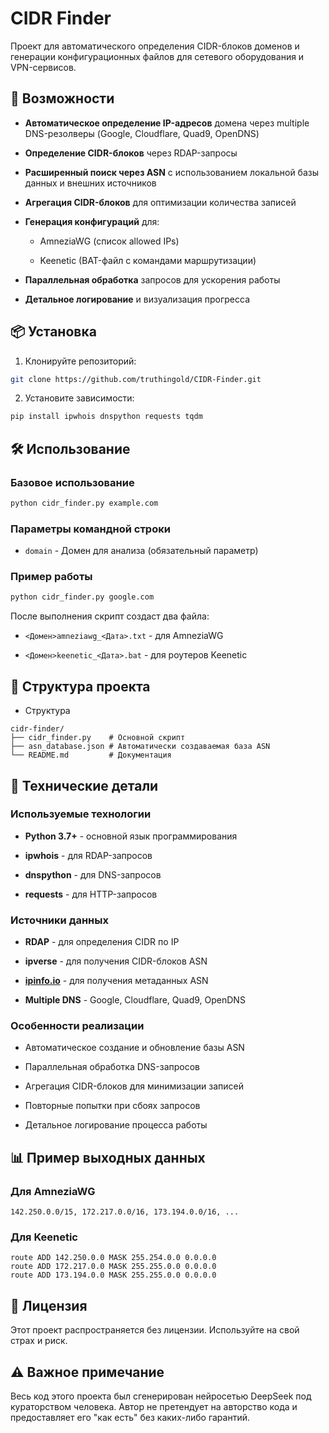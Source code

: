 # CIDR Finder

Проект для автоматического определения CIDR-блоков доменов и генерации конфигурационных файлов для сетевого оборудования и VPN-сервисов.

## 🚀 Возможности

- **Автоматическое определение IP-адресов** домена через multiple DNS-резолверы (Google, Cloudflare, Quad9, OpenDNS)
    
- **Определение CIDR-блоков** через RDAP-запросы
    
- **Расширенный поиск через ASN** с использованием локальной базы данных и внешних источников
    
- **Агрегация CIDR-блоков** для оптимизации количества записей
    
- **Генерация конфигураций** для:
    
    - AmneziaWG (список allowed IPs)
        
    - Keenetic (BAT-файл с командами маршрутизации)
        
- **Параллельная обработка** запросов для ускорения работы
    
- **Детальное логирование** и визуализация прогресса
    

## 📦 Установка

1. Клонируйте репозиторий:
    

```bash
git clone https://github.com/truthingold/CIDR-Finder.git
```
2. Установите зависимости:
    

```bash
pip install ipwhois dnspython requests tqdm
```

## 🛠 Использование

### Базовое использование

```bash
python cidr_finder.py example.com
```

### Параметры командной строки

- `domain` - Домен для анализа (обязательный параметр)
    

### Пример работы

```bash
python cidr_finder.py google.com
```

После выполнения скрипт создаст два файла:

- `<Домен>amneziawg_<Дата>.txt` - для AmneziaWG
    
- `<Домен>keenetic_<Дата>.bat` - для роутеров Keenetic
    

## 📁 Структура проекта

 - Структура
 
 ```shell
cidr-finder/
├── cidr_finder.py    # Основной скрипт
├── asn_database.json # Автоматически создаваемая база ASN
└── README.md         # Документация
```

## 🔧 Технические детали

### Используемые технологии

- **Python 3.7+** - основной язык программирования
    
- **ipwhois** - для RDAP-запросов
    
- **dnspython** - для DNS-запросов
    
- **requests** - для HTTP-запросов
    

### Источники данных

- **RDAP** - для определения CIDR по IP
    
- **ipverse** - для получения CIDR-блоков ASN
    
- **[ipinfo.io](https://ipinfo.io/)** - для получения метаданных ASN
    
- **Multiple DNS** - Google, Cloudflare, Quad9, OpenDNS
    

### Особенности реализации

- Автоматическое создание и обновление базы ASN
    
- Параллельная обработка DNS-запросов
    
- Агрегация CIDR-блоков для минимизации записей
    
- Повторные попытки при сбоях запросов
    
- Детальное логирование процесса работы
    

## 📊 Пример выходных данных

### Для AmneziaWG

```shell
142.250.0.0/15, 172.217.0.0/16, 173.194.0.0/16, ...
```

### Для Keenetic

```batch
route ADD 142.250.0.0 MASK 255.254.0.0 0.0.0.0
route ADD 172.217.0.0 MASK 255.255.0.0 0.0.0.0
route ADD 173.194.0.0 MASK 255.255.0.0 0.0.0.0
```
## 📝 Лицензия

Этот проект распространяется без лицензии. Используйте на свой страх и риск.

## ⚠️ Важное примечание

Весь код этого проекта был сгенерирован нейросетью DeepSeek под кураторством человека. Автор не претендует на авторство кода и предоставляет его "как есть" без каких-либо гарантий.